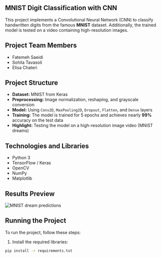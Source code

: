 ## MNIST Digit Classification with CNN

This project implements a Convolutional Neural Network (CNN) to classify handwritten digits from the famous **MNIST** dataset. Additionally, the trained model is tested on a video containing high-resolution images.

## Project Team Members
- Fatemeh Saeidi  
- Sohila Tavasoli  
- Elisa Chateri

## Project Structure

- **Dataset:** MNIST from Keras  
- **Preprocessing:** Image normalization, reshaping, and grayscale conversion  
- **Model:** Using `Conv2D`, `MaxPooling2D`, `Dropout`, `Flatten`, and `Dense` layers  
- **Training:** The model is trained for 5 epochs and achieves nearly **99%** accuracy on the test data  
- **Highlight:** Testing the model on a high-resolution image video (MNIST dreams)

## Technologies and Libraries

- Python 3  
- TensorFlow / Keras  
- OpenCV  
- NumPy  
- Matplotlib

## Results Preview

![MNIST dream predictions](https://i.imgur.com/eMF9FOG.gif)

## Running the Project

To run the project, follow these steps:

1. Install the required libraries:
```bash
pip install -r requirements.txt

